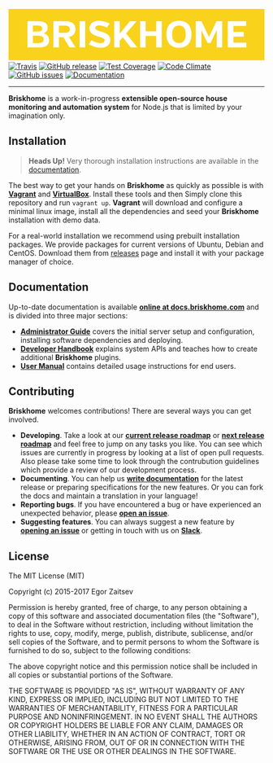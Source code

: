 ![Briskhome](https://raw.githubusercontent.com/briskhome/briskhome-docs/master/.static/img/briskhome%40readme.png)
[![Travis](https://img.shields.io/travis/briskhome/briskhome.svg?style=flat-square)](https://travis-ci.org/briskhome/briskhome) [![GitHub release](https://img.shields.io/github/release/briskhome/briskhome.svg?style=flat-square)](https://github.com/briskhome/briskhome/releases/latest) [![Test Coverage](https://img.shields.io/codeclimate/coverage/github/briskhome/briskhome.svg?style=flat-square)](https://codeclimate.com/github/briskhome/briskhome/coverage) [![Code Climate](https://img.shields.io/codeclimate/github/briskhome/briskhome.svg?style=flat-square)](https://codeclimate.com/github/briskhome/briskhome) [![GitHub issues](https://img.shields.io/github/issues/briskhome/briskhome.svg?style=flat-square)](https://github.com/briskhome/briskhome/issues) [![Documentation](https://readthedocs.org/projects/briskhome/badge/?version=latest&style=flat-square)](http://docs.briskhome.com/en/latest/?badge=latest)

---
**Briskhome** is a work-in-progress **extensible open-source house monitoring and automation system** for Node.js that is limited by your imagination only.

<!-- See live demo of **Briskhome** web interface at **[demo.briskhome.com]()**. -->

## Installation
> **Heads Up!** Very thorough installation instructions are available in the [documentation](http://docs.briskhome.com/).

The best way to get your hands on **Briskhome** as quickly as possible is with **[Vagrant](https://www.vagrantup.com/)** and **[VirtualBox](https://www.virtualbox.org/)**. Install these tools and then Simply clone this repository and run `vagrant up`. **Vagrant** will download and configure a minimal linux image, install all the dependencies and seed your **Briskhome** installation with demo data.

For a real-world installation we recommend using prebuilt installation packages. We provide packages for current versions of Ubuntu, Debian and CentOS. Download them from [releases](/briskhome/briskhome/releases) page and install it with your package manager of choice.

## Documentation
Up-to-date documentation is available **[online at docs.briskhome.com](http://docs.briskhome.com/)** and is divided into three major sections:
* **[Administrator Guide](http://docs.briskhome.com/en/latest/admin/index.html)** covers the initial server setup and configuration, installing software dependencies and deploying.
* **[Developer Handbook](http://docs.briskhome.com/en/latest/developer/index.html)** explains system APIs and teaches how to create additional **Briskhome** plugins.
* **[User Manual](http://docs.briskhome.com/en/latest/manual/index.html)** contains detailed usage instructions for end users.

## Contributing
**Briskhome** welcomes contributions! There are several ways you can get involved.

* **Developing**. Take a look at our  **[current release roadmap](/briskhome/briskhome/projects/1)** or **[next release roadmap](/briskhome/briskhome/projects/2)** and feel free to jump on any tasks you like. You can see which issues are currently in progress by looking at a list of open pull requests. Also please take some time to look through the contrubution guidelines which provide a review of our development process.
* **Documenting**. You can help us **[write documentation](/briskhome/briskhome-docs)** for the latest release or preparing specifications for the new features. Or you can fork the docs and maintain a translation in your language!
* **Reporting bugs**. If you have encountered a bug or have experienced an unexpected behavior, please **[open an issue](/briskhome/briskhome/issues/new)**.
* **Suggesting features**. You can always suggest a new feature by **[opening an issue](/briskhome/briskhome/issues/new)** or getting in touch with us on **[Slack](https://join.slack.com/briskhome/shared_invite/MTkyNTUwNjgwNjU5LTE0OTY2NTU1MjItZmRhYTFkY2NmNg)**.

## License
The MIT License (MIT)

Copyright (c) 2015-2017 Egor Zaitsev

Permission is hereby granted, free of charge, to any person obtaining a copy of this software and associated documentation files (the "Software"), to deal in the Software without restriction, including without limitation the rights to use, copy, modify, merge, publish, distribute, sublicense, and/or sell copies of the Software, and to permit persons to whom the Software is furnished to do so, subject to the following conditions:

The above copyright notice and this permission notice shall be included in all copies or substantial portions of the Software.

THE SOFTWARE IS PROVIDED "AS IS", WITHOUT WARRANTY OF ANY KIND, EXPRESS OR IMPLIED, INCLUDING BUT NOT LIMITED TO THE WARRANTIES OF MERCHANTABILITY, FITNESS FOR A PARTICULAR PURPOSE AND NONINFRINGEMENT. IN NO EVENT SHALL THE AUTHORS OR COPYRIGHT HOLDERS BE LIABLE FOR ANY CLAIM, DAMAGES OR OTHER LIABILITY, WHETHER IN AN ACTION OF CONTRACT, TORT OR OTHERWISE, ARISING FROM, OUT OF OR IN CONNECTION WITH THE SOFTWARE OR THE USE OR OTHER DEALINGS IN THE SOFTWARE.
